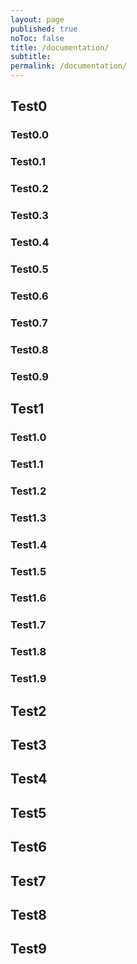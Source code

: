 ```yaml
---
layout: page
published: true
noToc: false
title: /documentation/
subtitle:
permalink: /documentation/
---
```


## Test0

### Test0.0
### Test0.1
### Test0.2
### Test0.3
### Test0.4
### Test0.5
### Test0.6
### Test0.7
### Test0.8
### Test0.9

## Test1

### Test1.0
### Test1.1
### Test1.2
### Test1.3
### Test1.4
### Test1.5
### Test1.6
### Test1.7
### Test1.8
### Test1.9

## Test2

## Test3

## Test4

## Test5

## Test6

## Test7

## Test8

## Test9

